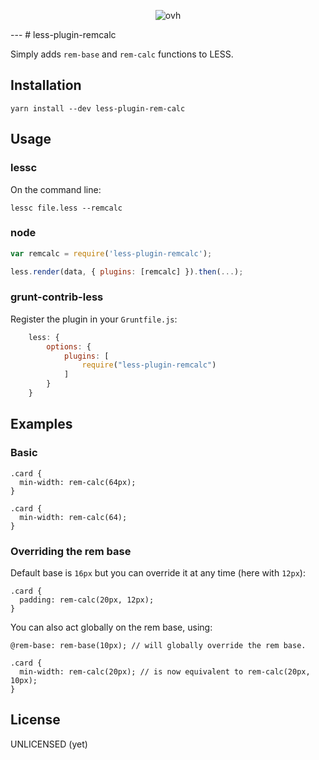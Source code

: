 <p align="center"><img src="http://i.imgur.com/JJYWgLD.png" alt="ovh"/></p>
---
# less-plugin-remcalc

Simply adds `rem-base` and `rem-calc` functions to LESS.

## Installation

```
yarn install --dev less-plugin-rem-calc
```

## Usage

### lessc

On the command line:

```
lessc file.less --remcalc
```

### node

```js
var remcalc = require('less-plugin-remcalc');

less.render(data, { plugins: [remcalc] }).then(...);
```

### grunt-contrib-less

Register the plugin in your `Gruntfile.js`:

```js
    less: {
        options: {
            plugins: [
                require("less-plugin-remcalc")
            ]
        }
    }
```

## Examples

### Basic

```less
.card {
  min-width: rem-calc(64px);
}

.card {
  min-width: rem-calc(64);
}
```

### Overriding the rem base

Default base is `16px` but you can override it at any time (here with `12px`):

```less
.card {
  padding: rem-calc(20px, 12px);
}
```

You can also act globally on the rem base, using:

```less
@rem-base: rem-base(10px); // will globally override the rem base.

.card {
  min-width: rem-calc(20px); // is now equivalent to rem-calc(20px, 10px);
}
```

## License

UNLICENSED (yet)

